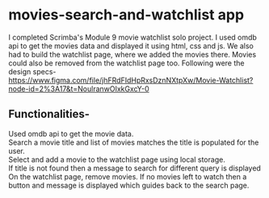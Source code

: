 # movies-search-and-watchlist app
I completed Scrimba's Module 9 movie watchlist solo project. I used omdb api to get the movies data and displayed it using html, css and js.
We also had to build the watchlist page, where we added the movies there. Movies could also be removed from the watchlist page too.
Following were the design specs- https://www.figma.com/file/jhFRdFIdHpRxsDznNXtpXw/Movie-Watchlist?node-id=2%3A17&t=NoulranwOIxkGxcY-0

## Functionalities-
Used omdb api to get the movie data. <br/>
Search a movie title and list of movies matches the title is populated for the user. <br/>
Select and add a movie to the watchlist page using local storage. <br/>
If title is not found then a message to search for different query is displayed <br/>
On the watchlist page, remove movies. If no movies left to watch then a button and message is displayed which guides back to the search page. <br/>
